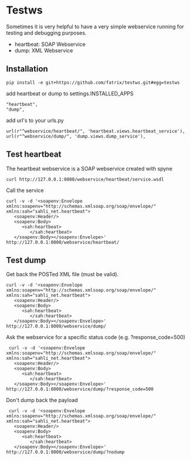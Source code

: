 Testws
======

Sometimes it is very helpful to have a very simple webservice running for testing and
debugging purposes.

 - heartbeat:  SOAP Webservice
 - dump:  XML Webservice

Installation
------------
    pip install -e git+https://github.com/fatrix/testws.git#egg=testws

add heartbeat or dump to settings.INSTALLED_APPS

    "heartbeat",
    "dump",

add url's to your urls.py

    url(r"^webservice/heartbeat/", 'heartbeat.views.heartbeat_service'),
    url(r"^webservice/dump/", 'dump.views.dump_service'),


Test heartbeat
--------------
The heartbeat webservice is a SOAP webservice created with spyne

    curl http://127.0.0.1:8000/webservice/heartbeat/service.wsdl

Call the service

    curl -v -d '<soapenv:Envelope xmlns:soapenv="http://schemas.xmlsoap.org/soap/envelope/" xmlns:sah="sahli_net.heartbeat">
       <soapenv:Header/>
       <soapenv:Body>
          <sah:heartbeat>
             </sah:heartbeat>
       </soapenv:Body></soapenv:Envelope>' http://127.0.0.1:8000/webservice/heartbeat/

Test dump
--------------
Get back the POSTed XML file (must be valid).

    curl -v -d '<soapenv:Envelope xmlns:soapenv="http://schemas.xmlsoap.org/soap/envelope/" xmlns:sah="sahli_net.heartbeat">
       <soapenv:Header/>
       <soapenv:Body>
          <sah:heartbeat>
             </sah:heartbeat>
       </soapenv:Body></soapenv:Envelope>' http://127.0.0.1:8000/webservice/dump/

Ask the webservice for a specific status code (e.g. ?response_code=500)

     curl -v -d '<soapenv:Envelope xmlns:soapenv="http://schemas.xmlsoap.org/soap/envelope/" xmlns:sah="sahli_net.heartbeat">
       <soapenv:Header/>
       <soapenv:Body>
          <sah:heartbeat>
             </sah:heartbeat>
       </soapenv:Body></soapenv:Envelope>' http://127.0.0.1:8000/webservice/dump/?response_code=500

Don't dump back the payload

     curl -v -d '<soapenv:Envelope xmlns:soapenv="http://schemas.xmlsoap.org/soap/envelope/" xmlns:sah="sahli_net.heartbeat">
       <soapenv:Header/>
       <soapenv:Body>
          <sah:heartbeat>
             </sah:heartbeat>
       </soapenv:Body></soapenv:Envelope>' http://127.0.0.1:8000/webservice/dump/?nodump